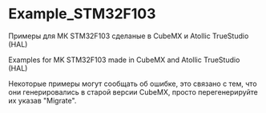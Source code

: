 # Example_STM32F103

Примеры для МК STM32F103 сделаные в CubeMX и Atollic TrueStudio (HAL)

Examples for MK STM32F103 made in CubeMX and Atollic TrueStudio (HAL)

Некоторые примеры могут сообщать об ошибке, это связано с тем, что они генерировались в старой версии CubeMX, просто перегенерируйте их указав "Migrate".
